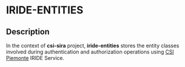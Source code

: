 IRIDE-ENTITIES
==========

Description
------------

In the context of **csi-sira** project, **iride-entities** stores the entity classes involved during authentication and authorization operations using [CSI Piemonte](http://www.csipiemonte.it/) IRIDE Service.
